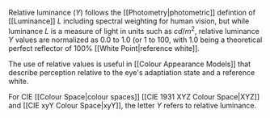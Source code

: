 Relative luminance ($Y$) follows the [[Photometry|photometric]] defintion of [[Luminance]] $L$ including spectral weighting for human vision, but while luminance $L$ is a measure of light in units such as $cd/m^2$, relative luminance $Y$ values are normalized as 0.0 to 1.0 (or 1 to 100, with 1.0 being a theoretical perfect reflector of 100% [[White Point|reference white]].

The use of relative values is useful in [[Colour Appearance Models]] that describe perception relative to the eye's adaptiation state and a reference white.

For CIE [[Colour Space|colour spaces]] [[CIE 1931 XYZ Colour Space|XYZ]] and [[CIE xyY Colour Space|xyY]], the letter $Y$ refers to relative luminance.